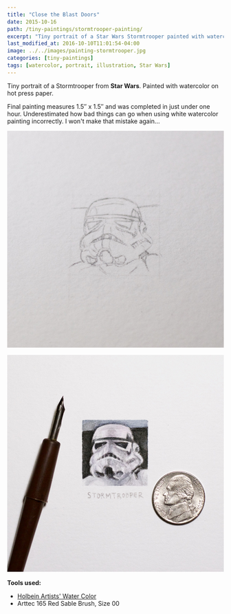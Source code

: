 ```yaml
---
title: "Close the Blast Doors"
date: 2015-10-16
path: /tiny-paintings/stormtrooper-painting/
excerpt: "Tiny portrait of a Star Wars Stormtrooper painted with watercolor on hot press paper."
last_modified_at: 2016-10-10T11:01:54-04:00
image: ../../images/painting-stormtrooper.jpg
categories: [tiny-paintings]
tags: [watercolor, portrait, illustration, Star Wars]
---
```


Tiny portrait of a Stormtrooper from **Star Wars**. Painted with watercolor on hot press paper.

Final painting measures 1.5&#x2033; x 1.5&#x2033; and was completed in just under one hour. Underestimated how bad things can go when using white watercolor painting incorrectly. I won't make that mistake again...

![Stormtrooper pencil sketch](../../images/painting-stormtrooper-process-1-lg.jpg)

![Stormtrooper finished watercolor painting](../../images/painting-stormtrooper-process-2-lg.jpg)

**Tools used:**

- [Holbein Artists' Water Color](https://amzn.to/2ZPsCTN)
- Arttec 165 Red Sable Brush, Size 00
